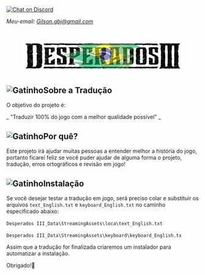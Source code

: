 [![Chat on Discord](https://camo.githubusercontent.com/b4175720ede4f2621aa066ffbabb70ae30044679/68747470733a2f2f696d672e736869656c64732e696f2f62616467652f636861742d446973636f72642d627269676874677265656e2e737667)](https://discord.gg/HESMuU2)

*Meu-email: Gilson.gbj@gmail.com*

<h1 align="center"><figure>
  <img src="DesperadosIII.png">
</figure></h1>


## ![Gatinho](https://img.icons8.com/color/30/000000/github--v1.png)Sobre a Tradução

O objetivo do projeto é:

_ "Traduzir 100% do jogo com a melhor qualidade possível" _

## ![Gatinho](https://img.icons8.com/color/30/000000/github--v1.png)Por quê?

Este projeto irá ajudar muitas pessoas a entender melhor a história do jogo, portanto ficarei feliz se você puder ajudar de alguma forma o projeto, tradução, erros ortográficos e revisão em jogo!

## ![Gatinho](https://img.icons8.com/color/30/000000/github--v1.png)Instalação

Se você desejar testar a tradução em jogo, será preciso colar e substituir os arquivos ```text_English.txt``` e ```keyboard_English.txt``` no caminho especificado abaixo:

```Desperados III_Data\StreamingAssets\loca\text_English.txt```

```Desperados III_Data\StreamingAssets\keyboard\keyboard_English.tx```

Assim que a tradução for finalizada criaremos um instalador para automatizar a instalação.

Obrigado!:wave:
